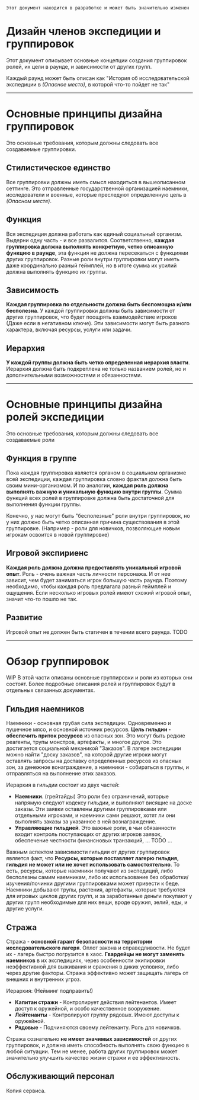 ```admonish warning "Attention: WIP!"
Этот документ находится в разработке и может быть значительно изменен
```

# Дизайн членов экспедиции и группировок
Этот документ описывает основные концепции создания группировок ролей, их цели в раунде, и зависимости от других групп.

Каждый раунд может быть описан как "История об исследовательской экспедиции в *(Опасное место)*, в которой что-то пойдет не так"

---

# Основные принципы дизайна группировок

Это основные требования, которым должны следовать все создаваемые группировки.

## Стилистическое единство

Все группировки должны иметь смысл находиться в вышеописанном сеттинге. Это отправленные государственной организацией наемники, исследователи и военные, которые преследуют определенную цель в *(Опасном месте)*.

## Функция

Вся экспедиция должна работать как единый социальный организм. Выдерни одну часть - и все развалится. Соответственно, **каждая группировка должна выполнять конкретную, четко описанную функцию в раунде**, эта функция не должна пересекаться с функциями других группировок. Разные роли внутри группировки могут иметь даже координально разный геймплей, но в итоге сумма их усилий должна выполнять функцию их группы.

## Зависимость

**Каждая группировка по отдельности должна быть беспомощна и/или бесполезна**. У каждой группировки должны быть зависимости от других группировок, что будет поощрять взаимодействие игроков (Даже если в негативном ключе). Эти зависимости могут быть разного характера, включая ресурсы, услуги или задачи.

## Иерархия

**У каждой группы должна быть четко определенная иерархия власти**. Иерархия должна быть подкреплена не только названием ролей, но и дополнительными возможностями и обязанностями.

---

# Основные принципы дизайна ролей экспедиции

Это основные требования, которым должны следовать все создаваемые роли

## Функция в группе

Пока каждая группировка является органом в социальном организме всей экспедиции, каждая группировка словно фрактал должна быть своим мини-организмом. И по аналогии, **каждая роль должна выполнять важную и уникальную функцию внутри группы**. Сумма функций всех ролей в группировке должна быть достаточной для выполнения функции группы.

Конечно, у нас могут быть "бесполезные" роли внутри группировок, но у них должно быть четко описанная причина существования в этой группировке. (Например - роли для новичков, позволяющие новым игрокам освоится в новой группировке)

## Игровой экспириенс

**Каждая роль должна должна предоставлять уникальный игровой опыт**. Роль - очень важная часть личности персонажа. И от нее зависит, чем будет заниматься игрок большую часть раунда. Поэтому необходимо, чтобы каждая роль предлагала разный геймплей и ощущения. Если несколько игровых ролей имеют схожий игровой опыт, значит что-то пошло не так.

## Развитие

Игровой опыт не должен быть статичен в течении всего раунда. 
TODO

---

# Обзор группировок 

WIP
В этой части описаны основные группировки и роли из которых они состоят. Более подробные описания ролей и группировок будут в отдельных связанных документах.

## Гильдия наемников

Наемники - основная грубая сила экспедиции. Одновременно и пушечное мясо, и основной источник ресурсов.
**Цель гильдии - обеспечить приток ресурсов** из опасных зон. Это могут быть редкие реагенты, трупы монстров, артефакты, и многое другое.
Это достигается социальной механикой "Заказов". В лагере экспедиции можно найти "доску заказов", на которой другие игроки могут оставлять запросы на доставку определенных ресурсов из опасных зон, за денежное вонаграждение, а наемники - собираться в группы, и отправляться на выполнение этих заказов.

Иерархия в гильдии состоит из двух частей:
- **Наемники**. (грейтайды) Это роли без ограничений, которые напрямую следуют кодексу гильдии, и выполняют висящие на доске заказы. Эти заявки оставлены другими группировками или отдельными игроками, и наемники сами решают, хотят ли они выполнять заказы за указанное в ней вознаграждение.
- **Управляющие гильдией**. Это важные роли, в чьи обязанности входит контроль поступающих от других игроков заявок, обеспечение честности финансновых транзакций, ... TODO ...

Важным аспектом зависимости гильдии от других группировок является факт, что **Ресурсы, которые поставляет лагерю гильдия, гильдия не может или не хочет использовать самостоятельно**. То есть, ресурсы, которые наемники получают из экспедиций, либо бесполезны самим наемникам, либо их использование без обработки/изучения/починки другими группировками может привести к беде. Наемники добывают трупы, растения, артефакты, которые требуются для игровых циклов других групп, и за заработанные деньги покупают у других групп необходимые для них вещи, вроде оружия, зелий, еды, и другие услуги.

## Стража

Стража - **основной гарант безопасности на территории исследовательского лагеря**.
Оплот закона и справедливости. Не будет их - лагерь быстро погрузится в хаос.
**Гвардейцы не могут заменять наемников** в их экспедициях, через особенности экипировки неэффективной для выживания и сражения в диких условиях, либо через другие факторы. Стража эффективно может защищать лагерь от внешних и внутренних угроз.

Иерархия: (Нейминг подправить!)
- **Капитан стражи** - Контролирует действия лейтенантов. Имеет доступ к оружейной, и особо качественное вооружение.
- **Лейтенанты** - Контролируют группу рядовых. Имеют доступы к оружейной.
- **Рядовые** - Подчиняются своему лейтенанту. Роль для новичков.

Стража сознательно **не имеет значимых зависимостей** от других группировок, и должна иметь способность выполнять свою функцию в любой ситуации. Тем не менее, работа других группировок может значительно улучшить качество жизни стражи и ее эффективность.

## Обслуживающий персонал

Копия сервиса.
